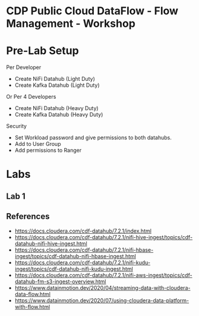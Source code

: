 # CDP Public Cloud DataFlow - Flow Management - Workshop


# Pre-Lab Setup

Per Developer

* Create NiFi Datahub (Light Duty)
* Create Kafka Datahub (Light Duty)

Or Per 4 Developers

* Create NiFi Datahub (Heavy Duty)
* Create Kafka Datahub (Heavy Duty)

Security

* Set Workload password and give permissions to both datahubs.
* Add to User Group
* Add permissions to Ranger

# Labs

## Lab 1


## References

* https://docs.cloudera.com/cdf-datahub/7.2.1/index.html
* https://docs.cloudera.com/cdf-datahub/7.2.1/nifi-hive-ingest/topics/cdf-datahub-nifi-hive-ingest.html
* https://docs.cloudera.com/cdf-datahub/7.2.1/nifi-hbase-ingest/topics/cdf-datahub-nifi-hbase-ingest.html
* https://docs.cloudera.com/cdf-datahub/7.2.1/nifi-kudu-ingest/topics/cdf-datahub-nifi-kudu-ingest.html
* https://docs.cloudera.com/cdf-datahub/7.2.1/nifi-aws-ingest/topics/cdf-datahub-fm-s3-ingest-overview.html 
* https://www.datainmotion.dev/2020/04/streaming-data-with-cloudera-data-flow.html
* https://www.datainmotion.dev/2020/07/using-cloudera-data-platform-with-flow.html
